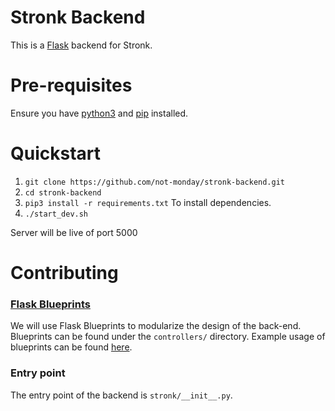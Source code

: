 # Stronk Backend
This is a [Flask](https://flask.palletsprojects.com/en/1.1.x/blueprints/) backend for Stronk.

# Pre-requisites
Ensure you have [python3](https://www.python.org/downloads/) and [pip](https://pip.pypa.io/en/stable/installing/) installed.

# Quickstart
1. `git clone https://github.com/not-monday/stronk-backend.git`
2. `cd stronk-backend`
3. `pip3 install -r requirements.txt` To install dependencies.
3. `./start_dev.sh`

Server will be live of port 5000

# Contributing
### [Flask Blueprints](https://flask.palletsprojects.com/en/1.1.x/blueprints/)
We will use Flask Blueprints to modularize the design of the back-end. Blueprints can be found under the `controllers/` directory.
Example usage of blueprints can be found [here](https://flask.palletsprojects.com/en/1.1.x/blueprints/).

### Entry point
The entry point of the backend is `stronk/__init__.py`.
